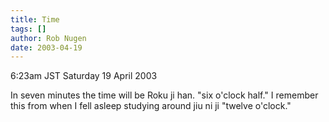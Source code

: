```yaml
---
title: Time
tags: []
author: Rob Nugen
date: 2003-04-19
---
```


<p class=date>6:23am JST Saturday 19 April 2003</p>

<p>In seven minutes the time will be Roku ji han. "six o'clock half."
I remember this from when I fell asleep studying around jiu ni ji
"twelve o'clock."</p>

